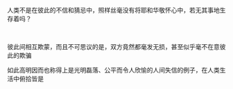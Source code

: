 
人类不是在彼此的不信和猜忌中，照样丝毫没有将耶和华敬怀心中，若无其事地生存着吗？

<br/>

彼此间相互欺蒙，而且不可思议的是，双方竟然都毫发无损，甚至似乎毫不在意彼此的欺骗

如此高明因而也称得上是光明磊落、公平而令人欣愉的人间失信的例子，在人类生活中俯拾皆是

<br/>

